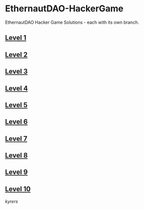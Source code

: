 # EthernautDAO-HackerGame
EthernautDAO Hacker Game Solutions - each with its own branch.

## [Level 1](../../tree/Level-1)
## [Level 2](../../tree/Level-2)
## [Level 3](../../tree/Level-3)
## [Level 4](../../tree/Level-4)
## [Level 5](../../tree/Level-5)
## [Level 6](../../tree/Level-6)
## [Level 7](../../tree/Level-7)
## [Level 8](../../tree/Level-8)
## [Level 9](../../tree/Level-9)
## [Level 10](../../tree/Level-10)


###### kyrers
